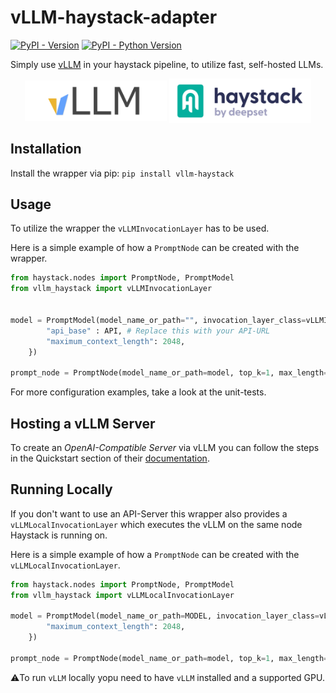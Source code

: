 # vLLM-haystack-adapter
[![PyPI - Version](https://img.shields.io/pypi/v/vllm-haystack.svg)](https://pypi.org/project/vllm-haystack)
[![PyPI - Python Version](https://img.shields.io/pypi/pyversions/vllm-haystack.svg)](https://pypi.org/project/vllm-haystack)

Simply use [vLLM](https://github.com/vllm-project/vllm) in your haystack pipeline, to utilize fast, self-hosted LLMs. 

<p align="center">
    <img alt="vLLM" src="https://raw.githubusercontent.com/vllm-project/vllm/main/docs/source/assets/logos/vllm-logo-text-light.png" width="45%" style="vertical-align: middle;">
    <a href="https://www.deepset.ai/haystack/">
        <img src="https://raw.githubusercontent.com/deepset-ai/haystack/main/docs/img/haystack_logo_colored.png" alt="Haystack" width="45%" style="vertical-align: middle;">
    </a>
</p>

## Installation
Install the wrapper via pip:  `pip install vllm-haystack`

## Usage
To utilize the wrapper the `vLLMInvocationLayer` has to be used. 

Here is a simple example of how a `PromptNode` can be created with the wrapper.

```python
from haystack.nodes import PromptNode, PromptModel
from vllm_haystack import vLLMInvocationLayer


model = PromptModel(model_name_or_path="", invocation_layer_class=vLLMInvocationLayer, max_length=256, api_key="EMPTY", model_kwargs={
        "api_base" : API, # Replace this with your API-URL
        "maximum_context_length": 2048,
    })

prompt_node = PromptNode(model_name_or_path=model, top_k=1, max_length=256)
```
For more configuration examples, take a look at the unit-tests.

## Hosting a vLLM Server

To create an *OpenAI-Compatible Server* via vLLM you can follow the steps in the 
Quickstart section of their [documentation](https://vllm.readthedocs.io/en/latest/getting_started/quickstart.html#openai-compatible-server).

##  Running Locally

If you don't want to use an API-Server this wrapper also provides a `vLLMLocalInvocationLayer` which executes the vLLM on the same node Haystack is running on. 

Here is a simple example of how a `PromptNode` can be created with the `vLLMLocalInvocationLayer`.
```python
from haystack.nodes import PromptNode, PromptModel
from vllm_haystack import vLLMLocalInvocationLayer

model = PromptModel(model_name_or_path=MODEL, invocation_layer_class=vLLMLocalInvocationLayer, max_length=256, model_kwargs={
        "maximum_context_length": 2048,
    })

prompt_node = PromptNode(model_name_or_path=model, top_k=1, max_length=256)
```
⚠️To run `vLLM` locally yopu need to have `vLLM` installed and a supported GPU.


